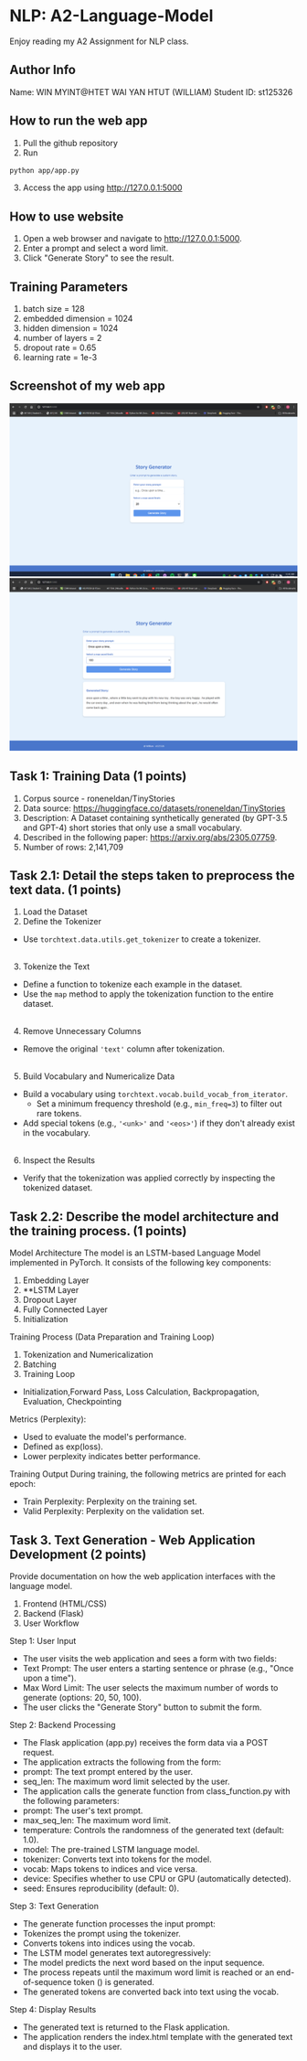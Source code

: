 # NLP: A2-Language-Model
Enjoy reading my A2 Assignment for NLP class.

## Author Info
Name: WIN MYINT@HTET WAI YAN HTUT (WILLIAM)
Student ID: st125326

## How to run the web app
1. Pull the github repository
2. Run
```sh
python app/app.py
```
3. Access the app using http://127.0.0.1:5000

## How to use website
1. Open a web browser and navigate to http://127.0.0.1:5000.
2. Enter a prompt and select a word limit.
2. Click "Generate Story" to see the result.

## Training Parameters
1. batch size            = 128
2. embedded dimension    = 1024
3. hidden dimension      = 1024
4. number of layers      = 2
5. dropout rate          = 0.65
6. learning rate         = 1e-3

## Screenshot of my web app
![Landing Page](<Landing Page.png>)
![Result Page](<Result Page.png>)

## Task 1: Training Data (1 points)
1. Corpus source - roneneldan/TinyStories
2. Data source: https://huggingface.co/datasets/roneneldan/TinyStories
3. Description: A Dataset containing synthetically generated (by GPT-3.5 and GPT-4) short stories that only use a small vocabulary.
4. Described in the following paper: https://arxiv.org/abs/2305.07759.
5. Number of rows: 2,141,709

## Task 2.1: Detail the steps taken to preprocess the text data. (1 points)
1. Load the Dataset
2. Define the Tokenizer
- Use `torchtext.data.utils.get_tokenizer` to create a tokenizer.<br><br>
3. Tokenize the Text
- Define a function to tokenize each example in the dataset.
- Use the `map` method to apply the tokenization function to the entire dataset.<br><br>
4. Remove Unnecessary Columns
- Remove the original `'text'` column after tokenization.<br><br>
5. Build Vocabulary and Numericalize Data
- Build a vocabulary using `torchtext.vocab.build_vocab_from_iterator`.
  - Set a minimum frequency threshold (e.g., `min_freq=3`) to filter out rare tokens.
- Add special tokens (e.g., `'<unk>'` and `'<eos>'`) if they don't already exist in the vocabulary. <br><br>
6. Inspect the Results
- Verify that the tokenization was applied correctly by inspecting the tokenized dataset.

## Task 2.2: Describe the model architecture and the training process. (1 points)

Model Architecture
The model is an LSTM-based Language Model implemented in PyTorch. It consists of the following key components:
1. Embedding Layer
2. **LSTM Layer
3. Dropout Layer
4. Fully Connected Layer
5. Initialization

Training Process (Data Preparation and Training Loop)
1. Tokenization and Numericalization
2. Batching
3. Training Loop
- Initialization,Forward Pass, Loss Calculation, Backpropagation, Evaluation, Checkpointing

Metrics (Perplexity):
  - Used to evaluate the model's performance.
  - Defined as exp(loss).
  - Lower perplexity indicates better performance.

Training Output
During training, the following metrics are printed for each epoch:
- Train Perplexity: Perplexity on the training set.
- Valid Perplexity: Perplexity on the validation set.

## Task 3. Text Generation - Web Application Development (2 points)
Provide documentation on how the web application interfaces with the language model.

1. Frontend (HTML/CSS)
2. Backend (Flask)
3. User Workflow

Step 1: User Input
- The user visits the web application and sees a form with two fields:
- Text Prompt: The user enters a starting sentence or phrase (e.g., "Once upon a time").
- Max Word Limit: The user selects the maximum number of words to generate (options: 20, 50, 100).
- The user clicks the "Generate Story" button to submit the form.

Step 2: Backend Processing
- The Flask application (app.py) receives the form data via a POST request.
- The application extracts the following from the form:
- prompt: The text prompt entered by the user.
- seq_len: The maximum word limit selected by the user.
- The application calls the generate function from class_function.py with the following parameters:
- prompt: The user's text prompt.
- max_seq_len: The maximum word limit.
- temperature: Controls the randomness of the generated text (default: 1.0).
- model: The pre-trained LSTM language model.
- tokenizer: Converts text into tokens for the model.
- vocab: Maps tokens to indices and vice versa.
- device: Specifies whether to use CPU or GPU (automatically detected).
- seed: Ensures reproducibility (default: 0).

Step 3: Text Generation
- The generate function processes the input prompt:
- Tokenizes the prompt using the tokenizer.
- Converts tokens into indices using the vocab.
- The LSTM model generates text autoregressively:
- The model predicts the next word based on the input sequence.
- The process repeats until the maximum word limit is reached or an end-of-sequence token (<eos>) is generated.
- The generated tokens are converted back into text using the vocab.

Step 4: Display Results
- The generated text is returned to the Flask application.
- The application renders the index.html template with the generated text and displays it to the user.
